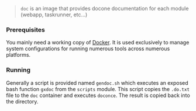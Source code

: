 > `doc` is an image that provides docone documentation for each module (webapp, taskrunner, etc...)




### Prerequisites

You mainly need a working copy of [Docker](http://docker.com). It is used
exclusively to manage system configurations for running numerous tools
across numerous platforms.

### Running

Generally a script is provided named `gendoc.sh` which executes an exposed bash function `gxdoc` 
from the `scripts` module. This script copies the `.do.txt` file to the `doc` container and executes `doconce`.
The result is copied back into the directory.


